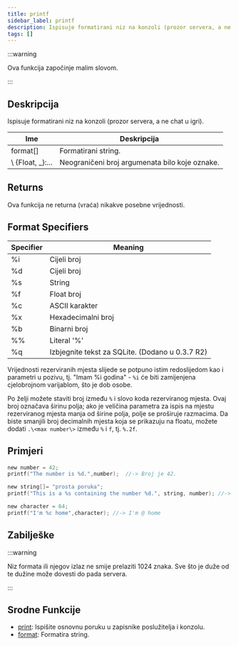 ```yaml
---
title: printf
sidebar_label: printf
description: Ispisuje formatirani niz na konzoli (prozor servera, a ne chat u igri).
tags: []
---
```


:::warning

Ova funkcija započinje malim slovom.

:::

## Deskripcija

Ispisuje formatirani niz na konzoli (prozor servera, a ne chat u igri).

| Ime            | Deskripcija                                    |
| -------------- | ---------------------------------------------- |
| format[]       | Formatirani string.                            |
\ \{Float, _}:... | Neograničeni broj argumenata bilo koje oznake. |

## Returns

Ova funkcija ne returna (vraća) nikakve posebne vrijednosti.

## Format Specifiers

| Specifier | Meaning                                         |
| --------- | ----------------------------------------------- |
| %i        | Cijeli broj                                     |
| %d        | Cijeli broj                                     |
| %s        | String                                          |
| %f        | Float broj                                      |
| %c        | ASCII karakter                                  |
| %x        | Hexadecimalni broj                              |
| %b        | Binarni broj                                    |
| %%        | Literal '%'                                     |
| %q        | Izbjegnite tekst za SQLite. (Dodano u 0.3.7 R2) |

Vrijednosti rezerviranih mjesta slijede se potpuno istim redoslijedom kao i parametri u pozivu, tj. "Imam %i godina" - `%i` će biti zamijenjena cjelobrojnom varijablom, što je dob osobe.

Po želji možete staviti broj između `%` i slovo koda rezerviranog mjesta. Ovaj broj označava širinu polja; ako je veličina parametra za ispis na mjestu rezerviranog mjesta manja od širine polja, polje se proširuje razmacima. Da biste smanjili broj decimalnih mjesta koja se prikazuju na floatu, možete dodati `.\<max number\>` između `%` i `f`, tj. `%.2f`.

## Primjeri

```c
new number = 42;
printf("The number is %d.",number);  //-> Broj je 42.

new string[]= "prosta poruka";
printf("This is a %s containing the number %d.", string, number); //-> Ovo je prosta poruka koja sadrži broj 42.

new character = 64;
printf("I'm %c home",character); //-> I'm @ home
```

## Zabilješke

:::warning

Niz formata ili njegov izlaz ne smije prelaziti 1024 znaka. Sve što je duže od te dužine može dovesti do pada servera.

:::

## Srodne Funkcije

- [print](print): Ispišite osnovnu poruku u zapisnike poslužitelja i konzolu.
- [format](format): Formatira string.
